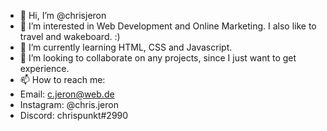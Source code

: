 - 👋 Hi, I’m @chrisjeron
- 👀 I’m interested in Web Development and Online Marketing. I also like to travel and wakeboard. :)
- 🌱 I’m currently learning HTML, CSS and Javascript.
- 💞️ I’m looking to collaborate on any projects, since I just want to get experience.
- 📫 How to reach me:
- Email: c.jeron@web.de
- Instagram: @chris.jeron
- Discord: chrispunkt#2990


